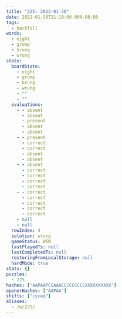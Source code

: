```yaml
---
title: "225: 2022-01-30"
date: 2022-01-30T21:10:00.000-08:00
tags:
  - backfill
words:
  - eight
  - grump
  - brung
  - wrung
state:
  boardState:
    - eight
    - grump
    - brung
    - wrung
    - ""
    - ""
  evaluations:
    - - absent
      - absent
      - present
      - absent
      - absent
    - - present
      - correct
      - correct
      - absent
      - absent
    - - absent
      - correct
      - correct
      - correct
      - correct
    - - correct
      - correct
      - correct
      - correct
      - correct
    - null
    - null
  rowIndex: 4
  solution: wrung
  gameStatus: WIN
  lastPlayedTs: null
  lastCompletedTs: null
  restoringFromLocalStorage: null
  hardMode: true
stats: {}
puzzles:
  - 225
hashes: ["AAPAAPCCAAACCCCCCCCCXXXXXXXXXX"]
openerHashes: ["AAPAA"]
shifts: ["cycwq"]
aliases:
  - /w/225/
---
```

<!-- more -->
